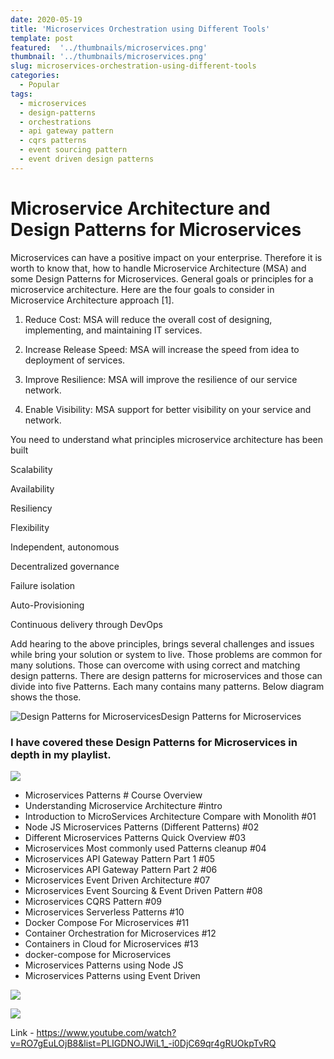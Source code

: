 ```yaml
---
date: 2020-05-19
title: 'Microservices Orchestration using Different Tools'
template: post
featured:  '../thumbnails/microservices.png'
thumbnail: '../thumbnails/microservices.png'
slug: microservices-orchestration-using-different-tools
categories:
  - Popular
tags:
  - microservices
  - design-patterns
  - orchestrations
  - api gateway pattern
  - cqrs patterns
  - event sourcing pattern
  - event driven design patterns
---
```



# Microservice Architecture and Design Patterns for Microservices

Microservices can have a positive impact on your enterprise. Therefore it is worth to know that, how to handle Microservice Architecture (MSA) and some Design Patterns for Microservices. General goals or principles for a microservice architecture. Here are the four goals to consider in Microservice Architecture approach [1].

1. Reduce Cost: MSA will reduce the overall cost of designing, implementing, and maintaining IT services.

1. Increase Release Speed: MSA will increase the speed from idea to deployment of services.

1. Improve Resilience: MSA will improve the resilience of our service network.

1. Enable Visibility: MSA support for better visibility on your service and network.

You need to understand what principles microservice architecture has been built

 Scalability

 Availability

 Resiliency

 Flexibility

 Independent, autonomous

 Decentralized governance

 Failure isolation

 Auto-Provisioning

 Continuous delivery through DevOps

Add hearing to the above principles, brings several challenges and issues while bring your solution or system to live. Those problems are common for many solutions. Those can overcome with using correct and matching design patterns. There are design patterns for microservices and those can divide into five Patterns. Each many contains many patterns. Below diagram shows the those.

![Design Patterns for Microservices](https://miro.medium.com/max/624/1*CKSVv4WkS8Okx572rX45HA.png)Design Patterns for Microservices

### I have covered these Design Patterns for Microservices in depth in my playlist.

[![](https://img.youtube.com/vi/tekjeinSzaE/0.jpg)](http://www.youtube.com/watch?v=tekjeinSzaE "")


- Microservices Patterns # Course Overview
- Understanding Microservice Architecture #intro
- Introduction to MicroServices Architecture Compare with Monolith #01
- Node JS Microservices Patterns (Different Patterns) #02
- Different Microservices Patterns Quick Overview #03
- Microservices Most commonly used Patterns cleanup #04
- Microservices API Gateway Pattern Part 1 #05
- Microservices API Gateway Pattern Part 2 #06
- Microservices Event Driven Architecture #07
- Microservices Event Sourcing & Event Driven Pattern #08
- Microservices CQRS Pattern #09
- Microservices Serverless Patterns #10
- Docker Compose For Microservices #11
- Container Orchestration for Microservices #12
- Containers in Cloud for Microservices #13
- docker-compose for Microservices
- Microservices Patterns using Node JS
- Microservices Patterns using Event Driven

[![](https://img.youtube.com/vi/RO7gEuLOjB8/0.jpg)](http://www.youtube.com/watch?v=RO7gEuLOjB8 "")

[![](https://img.youtube.com/vi/3oj5LRy65C0/0.jpg)](http://www.youtube.com/watch?v=3oj5LRy65C0 "")

Link - https://www.youtube.com/watch?v=RO7gEuLOjB8&list=PLIGDNOJWiL1_-i0DjC69qr4gRUOkpTvRQ 


